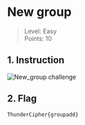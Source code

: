 # New group

> Level: Easy<br>
> Points: 10 

## 1. Instruction

![New_group challenge](https://github.com/Keldy7/CTFs_Writeups/assets/93558050/c96e6fad-0f17-4493-b4da-1d8ce837375c)


## 2. Flag

```text
ThunderCipher{groupadd}
```
